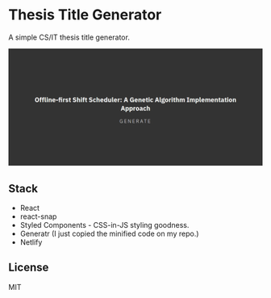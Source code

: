 # Thesis Title Generator
A simple CS/IT thesis title generator.

![Screenshot](screenshot.png)

## Stack
- React
- react-snap
- Styled Components - CSS-in-JS styling goodness.
- Generatr (I just copied the minified code on my repo.)
- Netlify

## License
MIT